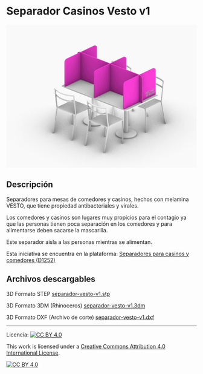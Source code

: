 # Separador Casinos Vesto v1

![Separador Casinos Vesto v1](/separador-vesto-v1/images/separador-vesto-v1-1.jpg)

## Descripción

Separadores para mesas de comedores y casinos, hechos con melamina VESTO, que tiene propiedad antibacteriales y virales.

Los comedores y casinos son lugares muy propicios para el contagio ya que las personas tienen poca separación en los comedores y para alimentarse deben sacarse la mascarilla.

Este separador aisla a las personas mientras se alimentan.

Esta iniciativa se encuentra en la plataforma:
[Separadores para casinos y comedores (D1252)](https://arauco.brightidea.com/D1252)

## Archivos descargables

3D Formato STEP 
[separador-vesto-v1.stp](https://github.com/josemagr95/covid-innovarauco/raw/master/separador-vesto-v1/cad/step/separador-vesto-v1.stp)

3D Formato 3DM (Rhinoceros) 
[separador-vesto-v1.3dm](https://github.com/josemagr95/covid-innovarauco/raw/master/separador-vesto-v1/cad/3dm/separador-vesto-v1.3dm)

3D Formato DXF (Archivo de corte) 
[separador-vesto-v1.dxf](https://github.com/josemagr95/covid-innovarauco/raw/master/separador-vesto-v1/cad/dxf/separador-vesto-v1.dxf)

<!-- Ficha técnica (Archivo PDF) 
[separador-vesto-v1.pdf](https://github.com/josemagr95/covid-innovarauco/raw/master/separador-vesto-v1/docs/separador-vesto-v1.pdf)   -->

***

Licencia: [![CC BY 4.0][cc-by-shield]][cc-by]

This work is licensed under a [Creative Commons Attribution 4.0 International
License][cc-by].

[![CC BY 4.0][cc-by-image]][cc-by]

[cc-by]: http://creativecommons.org/licenses/by/4.0/
[cc-by-image]: https://i.creativecommons.org/l/by/4.0/88x31.png
[cc-by-shield]: https://img.shields.io/badge/License-CC%20BY%204.0-lightgrey.svg